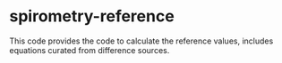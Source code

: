 # spirometry-reference
This code provides the code to calculate the reference values, includes equations curated from difference sources.

